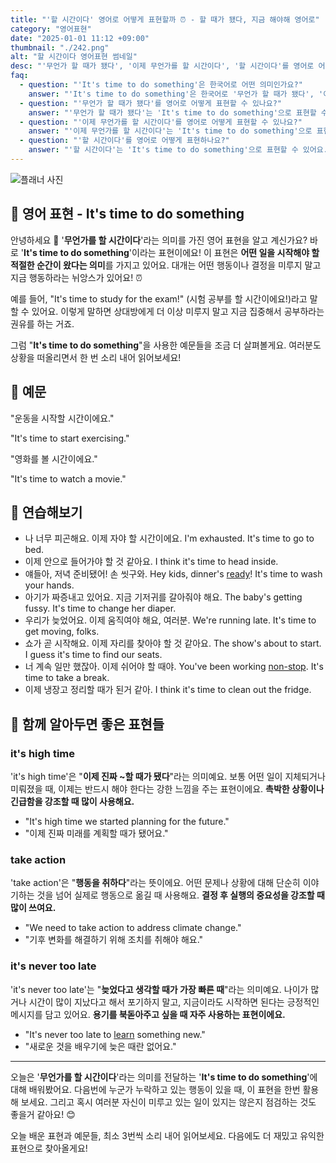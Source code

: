 ```yaml
---
title: "'할 시간이다' 영어로 어떻게 표현할까 ⏰ - 할 때가 됐다, 지금 해야해 영어로"
category: "영어표현"
date: "2025-01-01 11:12 +09:00"
thumbnail: "./242.png"
alt: "할 시간이다 영어표현 썸네일"
desc: "'무언가 할 때가 됐다', '이제 무언가를 할 시간이다', '할 시간이다'를 영어로 어떻게 표현하면 좋을까요? '이제 공부할 때가 됐어', '이제 운동할 시간이야', '이제 저녁 먹을 시간이다' 등을 영어로 표현하는 법을 배워봅시다. 다양한 예문을 통해서 연습하고 본인의 표현으로 만들어 보세요."
faq:
  - question: "'It's time to do something'은 한국어로 어떤 의미인가요?"
    answer: "'It's time to do something'은 한국어로 '무언가 할 때가 됐다', '이제 무언가를 할 시간이다' 등으로 번역될 수 있습니다. 어떤 행동이나 결정을 해야 할 때 사용하는 표현이에요."
  - question: "'무언가 할 때가 됐다'를 영어로 어떻게 표현할 수 있나요?"
    answer: "'무언가 할 때가 됐다'는 'It's time to do something'으로 표현할 수 있어요. 예를 들어, '이제 공부할 때가 됐어'는 'It's time to study'로 말할 수 있어요."
  - question: "'이제 무언가를 할 시간이다'를 영어로 어떻게 표현할 수 있나요?"
    answer: "'이제 무언가를 할 시간이다'는 'It's time to do something'으로 표현할 수 있어요. 예를 들어, '이제 운동할 시간이야'는 'It's time to exercise'로 말할 수 있어요."
  - question: "'할 시간이다'를 영어로 어떻게 표현하나요?"
    answer: "'할 시간이다'는 'It's time to do something'으로 표현할 수 있어요. 예를 들어, '이제 저녁 먹을 시간이다'는 'It's time to have dinner'로 표현할 수 있어요."
---
```


![플래너 사진](./242-1.jpg)

## 🌟 영어 표현 - It's time to do something

안녕하세요 👋 '**무언가를 할 시간이다**'라는 의미를 가진 영어 표현을 알고 계신가요? 바로 '**It's time to do something**'이라는 표현이에요! 이 표현은 **어떤 일을 시작해야 할 적절한 순간이 왔다는 의미**를 가지고 있어요. 대개는 어떤 행동이나 결정을 미루지 말고 지금 행동하라는 뉘앙스가 있어요! ⏰

예를 들어, "It's time to study for the exam!" (시험 공부를 할 시간이에요!)라고 말할 수 있어요. 이렇게 말하면 상대방에게 더 이상 미루지 말고 지금 집중해서 공부하라는 권유를 하는 거죠.

그럼 "**It's time to do something**"을 사용한 예문들을 조금 더 살펴볼게요. 여러분도 상황을 떠올리면서 한 번 소리 내어 읽어보세요!

## 📖 예문

"운동을 시작할 시간이에요."

"It's time to start exercising."

"영화를 볼 시간이에요."

"It's time to watch a movie."

## 💬 연습해보기

<ul data-interactive-list>
  <li data-interactive-item>
    <span data-toggler>나 너무 피곤해요. 이제 자야 할 시간이에요.</span>
    <span data-answer>I'm exhausted. It's time to go to bed.</span>
  </li>
  <li data-interactive-item>
    <span data-toggler>이제 안으로 들어가야 할 것 같아요.</span>
    <span data-answer>I think it's time to head inside.</span>
  </li>
  <li data-interactive-item>
    <span data-toggler>얘들아, 저녁 준비됐어! 손 씻구와.</span>
    <span data-answer>Hey kids, dinner's <a href="/blog/in-english/325.ready/">ready</a>! It's time to wash your hands.</span>
  </li>
  <li data-interactive-item>
    <span data-toggler>아기가 짜증내고 있어요. 지금 기저귀를 갈아줘야 해요.</span>
    <span data-answer>The baby's getting fussy. It's time to change her diaper.</span>
  </li>
  <li data-interactive-item>
    <span data-toggler>우리가 늦었어요. 이제 움직여야 해요, 여러분.</span>
    <span data-answer>We're running late. It's time to get moving, folks.</span>
  </li>
  <li data-interactive-item>
    <span data-toggler>쇼가 곧 시작해요. 이제 자리를 찾아야 할 것 같아요.</span>
    <span data-answer>The show's about to start. I guess it's time to find our seats.</span>
  </li>
  <li data-interactive-item>
    <span data-toggler>너 계속 일만 했잖아. 이제 쉬어야 할 때야.</span>
    <span data-answer>You've been working <a href="/blog/in-english/156.non-stop/">non-stop</a>. It's time to take a break.</span>
  </li>
  <li data-interactive-item>
    <span data-toggler>이제 냉장고 정리할 때가 된거 같아.</span>
    <span data-answer>I think it's time to clean out the fridge.</span>
  </li>
</ul>

## 🤝 함께 알아두면 좋은 표현들

### it's high time

'it's high time'은 "**이제 진짜 ~할 때가 됐다**"라는 의미예요. 보통 어떤 일이 지체되거나 미뤄졌을 때, 이제는 반드시 해야 한다는 강한 느낌을 주는 표현이에요. **촉박한 상황이나 긴급함을 강조할 때 많이 사용해요.**

- "It's high time we started planning for the future."
- "이제 진짜 미래를 계획할 때가 됐어요."

### take action

'take action'은 "**행동을 취하다**"라는 뜻이에요. 어떤 문제나 상황에 대해 단순히 이야기하는 것을 넘어 실제로 행동으로 옮길 때 사용해요. **결정 후 실행의 중요성을 강조할 때 많이 쓰여요.**

- "We need to take action to address climate change."
- "기후 변화를 해결하기 위해 조치를 취해야 해요."

### it's never too late

'it's never too late'는 "**늦었다고 생각할 때가 가장 빠른 때**"라는 의미예요. 나이가 많거나 시간이 많이 지났다고 해서 포기하지 말고, 지금이라도 시작하면 된다는 긍정적인 메시지를 담고 있어요. **용기를 북돋아주고 싶을 때 자주 사용하는 표현이에요.**

- "It's never too late to [learn](/blog/in-english/245.learn/) something new."
- "새로운 것을 배우기에 늦은 때란 없어요."

---

오늘은 '**무언가를 할 시간이다**'라는 의미를 전달하는 '**It's time to do something**'에 대해 배워봤어요. 다음번에 누군가 누락하고 있는 행동이 있을 때, 이 표현을 한번 활용해 보세요. 그리고 혹시 여러분 자신이 미루고 있는 일이 있지는 않은지 점검하는 것도 좋을거 같아요! 😊

오늘 배운 표현과 예문들, 최소 3번씩 소리 내어 읽어보세요. 다음에도 더 재밌고 유익한 표현으로 찾아올게요!
